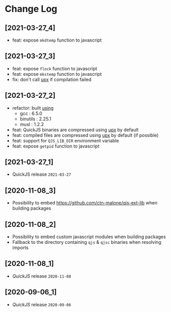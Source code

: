 # Change Log

## [2021-03-27_4]

* feat: expose `mkdtemp` function to javascript

## [2021-03-27_3]

* feat: expose `flock` function to javascript
* feat: expose `mkstemp` function to javascript
* fix: don't call [upx](https://upx.github.io/) if compilation failed

## [2021-03-27_2]

* refactor: built [using](https://github.com/ctn-malone/musl-cross-maker/releases/tag/gcc-6.5.0_binutils-2.25.1_musl-1.2.2)
  * gcc : 6.5.0
  * binutils : 2.25.1
  * musl : 1.2.2
* feat: QuickJS binaries are compressed using [upx](https://upx.github.io/) by default
* feat: compiled files are compressed using [upx](https://upx.github.io/) by default (if possible)
* feat: support for `QJS_LIB_DIR` environment variable
* feat: expose `getpid` function to javascript

## [2021-03-27_1]

* QuickJS release `2021-03-27`

## [2020-11-08_3]

* Possibility to embed https://github.com/ctn-malone/qjs-ext-lib when building packages

## [2020-11-08_2]

* Possibility to embed custom javascript modules when building packages
* Fallback to the directory containing `qjs` & `qjsc` binaries when resolving imports

## [2020-11-08_1]

* *QuickJS* release `2020-11-08`

## [2020-09-06_1]

* *QuickJS* release `2020-09-06`
